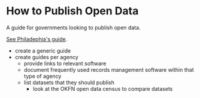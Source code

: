 # How to Publish Open Data

A guide for governments looking to publish open data.

[See Philadephia's guide](https://docs.google.com/document/d/1Kd4AOoRG8q18PVZ0JMusgKWJmgjrWvv3iTdKUjLEdT4/edit).

* create a generic guide
* create guides per agency
  * provide links to relevant software
  * document frequently used records management software within that type of agency
  * list datasets that they should publish
    * look at the OKFN open data census to compare datasets
